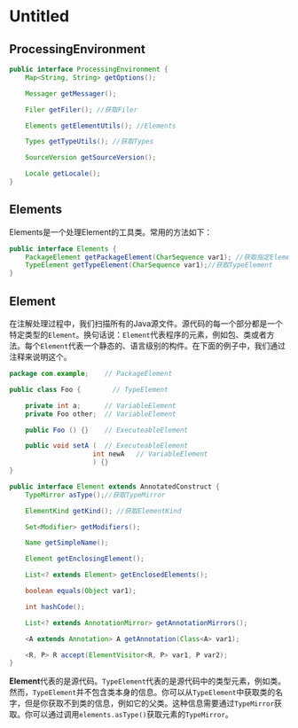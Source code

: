 # Untitled

## ProcessingEnvironment

```java
public interface ProcessingEnvironment {
    Map<String, String> getOptions();

    Messager getMessager();

    Filer getFiler(); //获取Filer

    Elements getElementUtils(); //Elements

    Types getTypeUtils(); //获取Types

    SourceVersion getSourceVersion();

    Locale getLocale();
}
```

## Elements

Elements是一个处理Element的工具类。常用的方法如下：

```java
public interface Elements {
    PackageElement getPackageElement(CharSequence var1); //获取指定Element的PackageElement
    TypeElement getTypeElement(CharSequence var1);//获取TypeElement
}
```

## Element

在注解处理过程中，我们扫描所有的Java源文件。源代码的每一个部分都是一个特定类型的`Element`。换句话说：`Element`代表程序的元素，例如包、类或者方法。每个`Element`代表一个静态的、语言级别的构件。在下面的例子中，我们通过注释来说明这个。



```java
package com.example;    // PackageElement

public class Foo {        // TypeElement

    private int a;      // VariableElement
    private Foo other;  // VariableElement

    public Foo () {}    // ExecuteableElement

    public void setA (  // ExecuteableElement
                     int newA   // VariableElement
                     ) {}
}
```

```java
public interface Element extends AnnotatedConstruct {
    TypeMirror asType();//获取TypeMirror

    ElementKind getKind(); //获取ElementKind

    Set<Modifier> getModifiers();

    Name getSimpleName();

    Element getEnclosingElement();

    List<? extends Element> getEnclosedElements();

    boolean equals(Object var1);

    int hashCode();

    List<? extends AnnotationMirror> getAnnotationMirrors();

    <A extends Annotation> A getAnnotation(Class<A> var1);

    <R, P> R accept(ElementVisitor<R, P> var1, P var2);
}
```

**Element**代表的是源代码。`TypeElement`代表的是源代码中的类型元素，例如类。然而，`TypeElement`并不包含类本身的信息。你可以从`TypeElement`中获取类的名字，但是你获取不到类的信息，例如它的父类。这种信息需要通过`TypeMirror`获取。你可以通过调用`elements.asType()`获取元素的`TypeMirror`。





